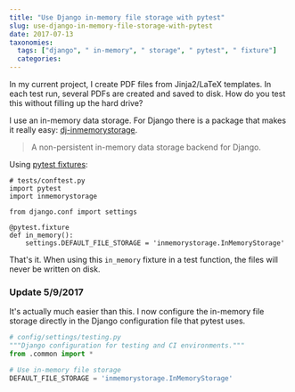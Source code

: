 ```yaml
---
title: "Use Django in-memory file storage with pytest"
slug: use-django-in-memory-file-storage-with-pytest
date: 2017-07-13
taxonomies:
  tags: ["django", " in-memory", " storage", " pytest", " fixture"]
  categories: 
---
```



In my current project, I create PDF files from Jinja2/LaTeX templates. In each test run, several PDFs are created and saved to disk. How do you test this without filling up the hard drive?

I use an in-memory data storage. For Django there is a package that makes it really easy: [dj-inmemorystorage](https://github.com/waveaccounting/dj-inmemorystorage).

> A non-persistent in-memory data storage backend for Django.

Using [pytest fixtures](http://doc.pytest.org/en/latest/fixture.html):

    # tests/conftest.py
    import pytest
    import inmemorystorage
    
    from django.conf import settings
    
    @pytest.fixture
    def in_memory():
        settings.DEFAULT_FILE_STORAGE = 'inmemorystorage.InMemoryStorage'

That's it. When using this <code>in_memory</code> fixture in a test function, the files will never be written on disk.

### Update 5/9/2017
It's actually much easier than this. I now configure the in-memory file storage directly in the Django configuration file that pytest uses.

```python
# config/settings/testing.py
"""Django configuration for testing and CI environments."""
from .common import *

# Use in-memory file storage
DEFAULT_FILE_STORAGE = 'inmemorystorage.InMemoryStorage'
```